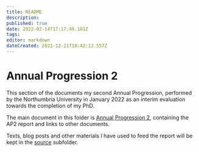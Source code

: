 ```yaml
---
title: README
description: 
published: true
date: 2022-02-14T17:17:49.101Z
tags: 
editor: markdown
dateCreated: 2021-12-21T10:42:12.557Z
---
```


# Annual Progression 2

This section of the documents my second Annual Progression, performed by the Northumbria University in January 2022 as an interim evaluation towards the completion of my PhD.

The main document in this folder is [Annual Progression 2](./AP2-report), containing the AP2 report and links to other documents.

Texts, blog posts and other materials I have used to feed the report will be kept in the [source](./source) subfolder.